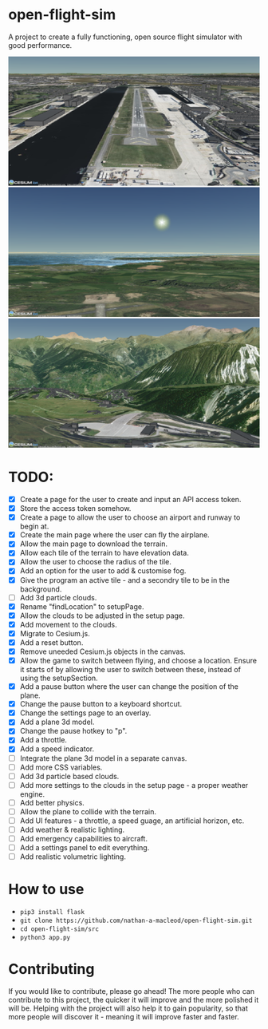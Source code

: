 # open-flight-sim
A project to create a fully functioning, open source flight simulator with good performance.

![screenshot1](screenshot1.png)
![screenshot2](screenshot2.png)
![screenshot3](screenshot3.png)

# TODO:
- [x] Create a page for the user to create and input an API access token.
- [x] Store the access token somehow.
- [x] Create a page to allow the user to choose an airport and runway to begin at.
- [x] Create the main page where the user can fly the airplane. 
- [x] Allow the main page to download the terrain.
- [x] Allow each tile of the terrain to have elevation data.
- [x] Allow the user to choose the radius of the tile.
- [x] Add an option for the user to add & customise fog.
- [x] Give the program an active tile - and a secondry tile to be in the background.
- [ ] Add 3d particle clouds.
- [x] Rename "findLocation" to setupPage.
- [x] Allow the clouds to be adjusted in the setup page.
- [x] Add movement to the clouds.
- [x] Migrate to Cesium.js.
- [x] Add a reset button.
- [x] Remove uneeded Cesium.js objects in the canvas.
- [x] Allow the game to switch between flying, and choose a location. Ensure it starts of by allowing the user to switch between these, instead of using the setupSection.
- [x] Add a pause button where the user can change the position of the plane.
- [x] Change the pause button to a keyboard shortcut.
- [x] Change the settings page to an overlay.
- [x] Add a plane 3d model.
- [x] Change the pause hotkey to "p".
- [x] Add a throttle.
- [x] Add a speed indicator.
- [ ] Integrate the plane 3d model in a separate canvas.
- [ ] Add more CSS variables.
- [ ] Add 3d particle based clouds.
- [ ] Add more settings to the clouds in the setup page - a proper weather engine.
- [ ] Add better physics.
- [ ] Allow the plane to collide with the terrain.
- [ ] Add UI features - a throttle, a speed guage, an artificial horizon, etc.
- [ ] Add weather & realistic lighting.
- [ ] Add emergency capabilities to aircraft.
- [ ] Add a settings panel to edit everything.
- [ ] Add realistic volumetric lighting.

# How to use
* `pip3 install flask`
* `git clone https://github.com/nathan-a-macleod/open-flight-sim.git`
* `cd open-flight-sim/src`
* `python3 app.py`

# Contributing
If you would like to contribute, please go ahead! The more people who can contribute to this project, the quicker it will improve and the more polished it will be. Helping with the project will also help it to gain popularity, so that more people will discover it - meaning it will improve faster and faster.
